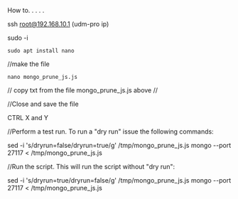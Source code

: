 How to. . . . . 

ssh root@192.168.10.1 (udm-pro ip)

sudo -i

```
sudo apt install nano
```

//make the file
```
nano mongo_prune_js.js
```

// copy txt from the file mongo_prune_js.js above //

//Close and save the file

CTRL X and Y 


//Perform a test run. To run a "dry run" issue the following commands:

sed -i 's/dryrun=false/dryrun=true/g' /tmp/mongo_prune_js.js
mongo --port 27117 < /tmp/mongo_prune_js.js



//Run the script. This will run the script without "dry run":

sed -i 's/dryrun=true/dryrun=false/g' /tmp/mongo_prune_js.js
mongo --port 27117 < /tmp/mongo_prune_js.js
